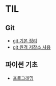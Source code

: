 # TIL

## Git
* [git 기본 정리](./1_git/240111_git기초.md)
* [git 원격 저장소 사용](./1_git/240112_git_remote.md)

## 파이썬 기초
* [프로그래밍](./2_python/240115_프로그래밍.md)
